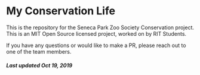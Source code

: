 # My Conservation Life

This is the repository for the Seneca Park Zoo Society Conservation project. This is an MIT Open Source licensed project, worked on by RIT Students.

If you have any questions or would like to make a PR, please reach out to one of the team members. 


##### Last updated Oct 19, 2019
